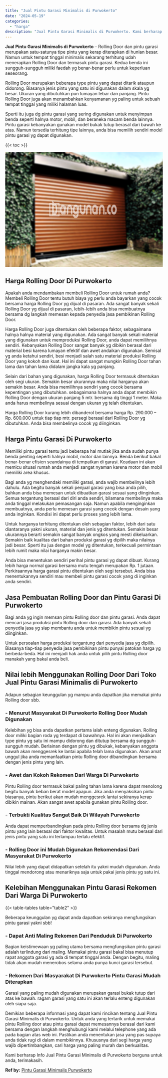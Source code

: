 ```yaml
---
title: "Jual Pintu Garasi Minimalis di Purwokerto"
date: "2024-05-19"
categories: 
  - "harga"
description: "Jual Pintu Garasi Minimalis di Purwokerto. Kami berharap Info Jual Pintu Garasi Minimalis di Purwokerto berguna untuk anda, terimakasih...."
---
```


**Jual Pintu Garasi Minimalis di Purwokerto** – Rolling Door dan pintu garasi merupakan satu-satunya tipe pintu yang kerap diterapkan di hunian besar. Namun untuk tempat tinggal minimalis sekarang terhitung udah menerapkan Rolling Door dan termasuk pintu garasi. Kedua benda ini sungguh-sungguh miliki faedah yg benar-benar perlu untuk keperluan seseorang.

Rolling Door merupakan beberapa type pintu yang dapat ditarik ataupun didorong. Biasanya jenis pintu yang satu ini digunakan dalam skala yg besar. Ukuran yang dibutuhkan pun lumayan lebar dan panjang. Pintu Rolling Door juga akan menambahkan kenyamanan yg paling untuk sebuah tempat tinggal yang miliki halaman luas.

Sperti itu juga dg pintu garasi yang sering digunakan untuk menyimpan benda seperti halnya motor, mobil, dan beraneka macam benda lainnya. Pintu garasi kebanyakan gunakan model bukak tutup berasal dari bawah ke atas. Namun tersedia terhitung tipe lainnya, anda bisa memilih sendiri model pintu garasi yg dapat digunakan.

{{< toc >}}

![Jual Pintu Garasi Minimalis di Purwokerto](/images/pintu-garasi-55.png)

## Harga Rolling Door Di Purwokerto

Apakah anda mendambakan membeli Rolling Door untuk rumah anda? Membeli Rolling Door tentu butuh biaya yg perlu anda bayarkan yang cocok bersama harga Rolling Door yg dijual di pasaran. Ada sangat banyak sekali Rolling Door yg dijual di pasaran, lebih-lebih anda bisa membuatnya bersama dg langkah memesan kepada penyedia jasa pembikinan Rolling Door.

Harga Rolling Door juga ditentukan oleh beberapa faktor, sebagaimana halnya halnya material yang digunakan. Ada sangat banyak sekali material yang digunakan untuk memproduksi Rolling Door, anda dapat memilihnya sendiri. Kebanyakan Rolling Door sangat banyak yg dibikin berasal dari material besi karena lumayan efektif dan awet andaikan digunakan. Semisal yg anda ketahui sendiri, besi menjadi salah satu material produksi Rolling Door yang kokoh dan kuat. Hal ini dapat sangat mungkin Rolling Door tahan lama dan tahan lama didalam jangka kala yg panjang.

Selain dari bahan yang digunakan, harga Rolling Door termasuk ditentukan oleh segi ukuran. Semakin besar ukurannya maka nilai harganya akan semakin besar. Anda bisa memilihnya sendiri yang cocok bersama kepentingan yang dibutuhkan. sebagaimana halnya anda dapat membikin Rolling Door dengan ukuran panjang 5 mtr. bersama dg tinggi 1 meter. Maka anda harus membelinya sesuai dengan ukuran yg telah ditentukan.

Harga Rolling Door kurang lebih dibanderol bersama harga Rp. 290.000 – Rp. 600.000 untuk tiap tiap mtr. persegi berasal dari Rolling Door yg dibutuhkan. Anda bisa membelinya cocok yg diinginkan.

## Harga Pintu Garasi Di Purwokerto

Memiliki pintu garasi tentu jadi beberapa hal mutlak jika anda sudah punya benda penting seperti halnya mobil, motor dan lainnya. Benda berikut bakal benar-benar efisien seandainya di tempatkan di garasi. Keadaan ini akan memicu situasi rumah anda menjadi sangat nyaman karena motor dan mobil memiliki area khusus.

Bagi anda yg menghendaki memiliki garasi, anda wajib membelinya lebih dahulu. Ada begitu banyak sekali penjual garasi yang bisa anda pilih, bahkan anda bisa memesan untuk dibuatkan garasi sesuai yang diinginkan. Semua tergantung berasal dari diri anda sendiri, bilamana membelinya maka anda tinggal melakukan pemasangan saja. Namun apabila menginginkan membuatnya, anda perlu memesan garasi yang cocok dengan desain yang anda inginkan. Kondisi ini dapat perlu proses yang lebih lama.

Untuk harganya terhitung ditentukan oleh sebagian faktor, lebih dari satu diantaranya yakni ukuran, material dan jenis yg ditentukan. Semakin besar ukurannya berarti semakin sangat banyak ongkos yang mesti dikeluarkan. Semakin baik kualitas dari bahan produksi garasi yg dipilih maka nilainya jadi besar. Sperti itu jua dengan model yg ditentukan, terkecuali permintaan lebih rumit maka nilai harganya makin besar.

Anda bisa menentukan sendiri perihal pintu garasi yg dapat dibuat. Kurang lebih harga normal garasi bersama mutu tengah merupakan Rp. 1 jutaan. Perkiraannya harga garasi pintu ditentukan oleh segi tersebut. Anda bisa menentukannya sendiri mau membeli pintu garasi cocok yang di inginkan anda sendiri.

## Jasa Pembuatan Rolling Door dan Pintu Garasi Di Purwokerto

Bagi anda yg ingin memsan pintu Rolling door dan pintu garasi. Anda dapat mencari jasa produksi pintu Rolling door dan garasi. Ada banyak sekali penyedia jasa yg siap membantu anda untuk membikin pintu sesuai yg diinginkan.

Untuk persoalan harga produksi tergantung dari penyedia jasa yg dipilih. Biasanya tiap-tiap penyedia jasa pembikinan pintu punyai patokan harga yg berbeda-beda. Hal ini menjadi hak anda untuk pilih pintu Rolling door manakah yang bakal anda beli.

## Nilai lebih Menggunakan Rolling Door Dari Toko Jual Pintu Garasi Minimalis di Purwokerto

Adapun sebagian keunggulan yg mampu anda dapatkan jika memakai pintu Rolling door sbb.

### \- Menurut Masyarakat Di Purwokerto Rolling Door Mudah Digunakan

Kelebihan yg bisa anda dapatkan pertama ialah enteng digunakan. Rolling door miliki bagian roda yg terdapat di bawahnya. Hal ini akan menjadikan type pintu yg satu ini mampu didorong dan ditutup bersama dg sungguh-sungguh mudah. Berlainan dengan pintu yg dibukak, kebanyakan anggota bawah akan menggesrek ke lantai apabila telah lama digunakan. Akan amat unggul jika anda memanfaatkan pintu Rolling door dibandingkan bersama dengan jenis pintu yang lain.

### \- Awet dan Kokoh Rekomen Dari Warga Di Purwokerto

Pintu Rolling door termasuk bakal paling tahan lama karena dapat menolong begitu banyak beban berat model apapun. Jika anda menyaksikan pintu biasanya, pintu berikut akan mudah menggesrek lantai sekiranya kerap dibikin mainan. Akan sangat awet apabila gunakan pintu Rolling door.

### \- Terbukti Kualitas Sangat Baik Di Wilayah Purwokerto

Anda dapat memperbandingkan pada pintu Rolling door bersama dg jenis pintu yang lain berasal dari faktor kwalitas. Untuk masalah mutu berasal dari jenis pintu yang satu ini terlampau terlalu efektif.

### \- Rolling Door ini Mudah Digunakan Rekomendasi Dari Masyarakat Di Purwokerto

Nilai lebih yang dapat didapatkan setelah itu yakni mudah digunakan. Anda tinggal mendorong atau menariknya saja untuk pakai jenis pintu yg satu ini.

## Kelebihan Menggunakan Pintu Garasi Rekomen Dari Warga Di Purwokerto

{{< table-tables table="table2" >}}

Beberapa keunggulan yg dapat anda dapatkan sekiranya mengfungsikan pintu garasi yakni sbb!

### \- Dapat Anti Maling Rekomen Dari Penduduk Di Purwokerto

Bagian keistimewaan yg paling utama bersama mengfungsikan pintu garasi adalah terlindung dari maling. Memakai pintu garasi bakal bisa menutup rapat anggota garasi yg ada di tempat tinggal anda. Dengan begitu, maling tidak akan mudah menerobos selama anda punya kunci garasi tersebut.

### \- Rekomen Dari Masyarakat Di Purwokerto Pintu Garasi Mudah Diterapkan

Garasi yang paling mudah digunakan merupakan garasi bukak tutup dari atas ke bawah. ragam garasi yang satu ini akan terlalu enteng digunakan oleh siapa saja.

Demikian beberapa informasi yang dapat kami rincikan tentang Jual Pintu Garasi Minimalis di Purwokerto. Untuk anda yang tertarik untuk memakai pintu Rolling door atau pintu garasi dapat memesannya berasal dari kami bersama dengan langkah menghubungi kami melalui telephone yang ada pada bagian atas web ini. Pastikan anda menentukan jasa yang pas supaya anda tidak rugi di dalam membikinnya. Khususnya dari segi harga yang wajib dipertimbangkan, cari harga yang paling murah dan berkualitas.

Kami berharap Info Jual Pintu Garasi Minimalis di Purwokerto berguna untuk anda, terimakasih.

**Ref by:** [Pintu Garasi Minimalis Purwokerto](https://id.wikipedia.org/wiki/Pintu)
